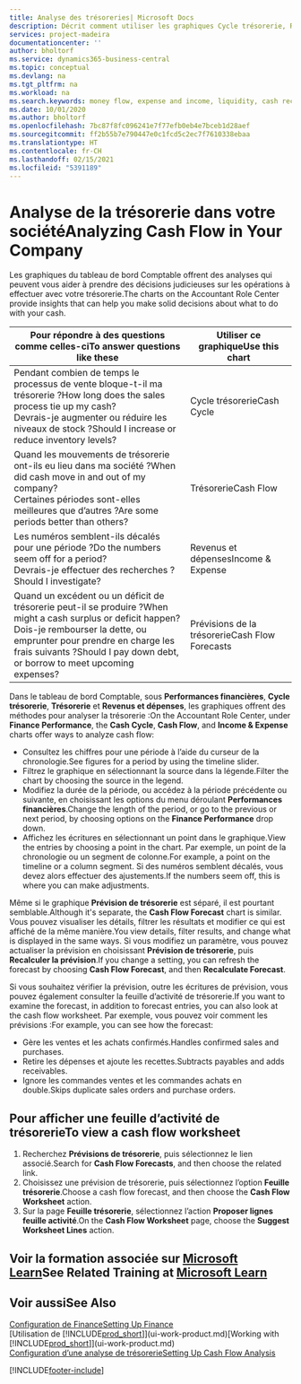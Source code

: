```yaml
---
title: Analyse des trésoreries| Microsoft Docs
description: Décrit comment utiliser les graphiques Cycle trésorerie, Revenus et dépenses, Trésorerie et Prévision de trésorerie pour analyser les flux de trésorerie passés et futurs, entrants et sortants de votre société.
services: project-madeira
documentationcenter: ''
author: bholtorf
ms.service: dynamics365-business-central
ms.topic: conceptual
ms.devlang: na
ms.tgt_pltfrm: na
ms.workload: na
ms.search.keywords: money flow, expense and income, liquidity, cash receipts minus cash payments, Cartera
ms.date: 10/01/2020
ms.author: bholtorf
ms.openlocfilehash: 7bc87f8fc096241e7f77efb0eb4e7bceb1d28aef
ms.sourcegitcommit: ff2b55b7e790447e0c1fcd5c2ec7f7610338ebaa
ms.translationtype: HT
ms.contentlocale: fr-CH
ms.lasthandoff: 02/15/2021
ms.locfileid: "5391189"
---
```

# <a name="analyzing-cash-flow-in-your-company"></a><span data-ttu-id="53e78-103">Analyse de la trésorerie dans votre société</span><span class="sxs-lookup"><span data-stu-id="53e78-103">Analyzing Cash Flow in Your Company</span></span>
<span data-ttu-id="53e78-104">Les graphiques du tableau de bord Comptable offrent des analyses qui peuvent vous aider à prendre des décisions judicieuses sur les opérations à effectuer avec votre trésorerie.</span><span class="sxs-lookup"><span data-stu-id="53e78-104">The charts on the Accountant Role Center provide insights that can help you make solid decisions about what to do with your cash.</span></span>  

| <span data-ttu-id="53e78-105">Pour répondre à des questions comme celles-ci</span><span class="sxs-lookup"><span data-stu-id="53e78-105">To answer questions like these</span></span> | <span data-ttu-id="53e78-106">Utiliser ce graphique</span><span class="sxs-lookup"><span data-stu-id="53e78-106">Use this chart</span></span> |
| --- | --- |
| <span data-ttu-id="53e78-107">Pendant combien de temps le processus de vente bloque-t-il ma trésorerie ?</span><span class="sxs-lookup"><span data-stu-id="53e78-107">How long does the sales process tie up my cash?</span></span></br> <span data-ttu-id="53e78-108">Devrais-je augmenter ou réduire les niveaux de stock ?</span><span class="sxs-lookup"><span data-stu-id="53e78-108">Should I increase or reduce inventory levels?</span></span> |<span data-ttu-id="53e78-109">Cycle trésorerie</span><span class="sxs-lookup"><span data-stu-id="53e78-109">Cash Cycle</span></span> |
| <span data-ttu-id="53e78-110">Quand les mouvements de trésorerie ont-ils eu lieu dans ma société ?</span><span class="sxs-lookup"><span data-stu-id="53e78-110">When did cash move in and out of my company?</span></span></br> <span data-ttu-id="53e78-111">Certaines périodes sont-elles meilleures que d’autres ?</span><span class="sxs-lookup"><span data-stu-id="53e78-111">Are some periods better than others?</span></span> |<span data-ttu-id="53e78-112">Trésorerie</span><span class="sxs-lookup"><span data-stu-id="53e78-112">Cash Flow</span></span> |
| <span data-ttu-id="53e78-113">Les numéros semblent-ils décalés pour une période ?</span><span class="sxs-lookup"><span data-stu-id="53e78-113">Do the numbers seem off for a period?</span></span></br> <span data-ttu-id="53e78-114">Devrais-je effectuer des recherches ?</span><span class="sxs-lookup"><span data-stu-id="53e78-114">Should I investigate?</span></span> |<span data-ttu-id="53e78-115">Revenus et dépenses</span><span class="sxs-lookup"><span data-stu-id="53e78-115">Income & Expense</span></span> |
| <span data-ttu-id="53e78-116">Quand un excédent ou un déficit de trésorerie peut-il se produire ?</span><span class="sxs-lookup"><span data-stu-id="53e78-116">When might a cash surplus or deficit happen?</span></span></br> <span data-ttu-id="53e78-117">Dois-je rembourser la dette, ou emprunter pour prendre en charge les frais suivants ?</span><span class="sxs-lookup"><span data-stu-id="53e78-117">Should I pay down debt, or borrow to meet upcoming expenses?</span></span> |<span data-ttu-id="53e78-118">Prévisions de la trésorerie</span><span class="sxs-lookup"><span data-stu-id="53e78-118">Cash Flow Forecasts</span></span> |

<span data-ttu-id="53e78-119">Dans le tableau de bord Comptable, sous **Performances financières**, **Cycle trésorerie**, **Trésorerie** et **Revenus et dépenses**, les graphiques offrent des méthodes pour analyser la trésorerie :</span><span class="sxs-lookup"><span data-stu-id="53e78-119">On the Accountant Role Center, under **Finance Performance**, the **Cash Cycle**, **Cash Flow**, and **Income & Expense** charts offer ways to analyze cash flow:</span></span>  

* <span data-ttu-id="53e78-120">Consultez les chiffres pour une période à l’aide du curseur de la chronologie.</span><span class="sxs-lookup"><span data-stu-id="53e78-120">See figures for a period by using the timeline slider.</span></span>  
* <span data-ttu-id="53e78-121">Filtrez le graphique en sélectionnant la source dans la légende.</span><span class="sxs-lookup"><span data-stu-id="53e78-121">Filter the chart by choosing the source in the legend.</span></span>  
* <span data-ttu-id="53e78-122">Modifiez la durée de la période, ou accédez à la période précédente ou suivante, en choisissant les options du menu déroulant **Performances financières**.</span><span class="sxs-lookup"><span data-stu-id="53e78-122">Change the length of the period, or go to the previous or next period, by choosing options on the **Finance Performance** drop down.</span></span>  
* <span data-ttu-id="53e78-123">Affichez les écritures en sélectionnant un point dans le graphique.</span><span class="sxs-lookup"><span data-stu-id="53e78-123">View the entries by choosing a point in the chart.</span></span> <span data-ttu-id="53e78-124">Par exemple, un point de la chronologie ou un segment de colonne.</span><span class="sxs-lookup"><span data-stu-id="53e78-124">For example, a point on the timeline or a column segment.</span></span> <span data-ttu-id="53e78-125">Si des numéros semblent décalés, vous devez alors effectuer des ajustements.</span><span class="sxs-lookup"><span data-stu-id="53e78-125">If the numbers seem off, this is where you can make adjustments.</span></span>  

<span data-ttu-id="53e78-126">Même si le graphique **Prévision de trésorerie** est séparé, il est pourtant semblable.</span><span class="sxs-lookup"><span data-stu-id="53e78-126">Although it's separate, the **Cash Flow Forecast** chart is similar.</span></span> <span data-ttu-id="53e78-127">Vous pouvez visualiser les détails, filtrer les résultats et modifier ce qui est affiché de la même manière.</span><span class="sxs-lookup"><span data-stu-id="53e78-127">You view details, filter results, and change what is displayed in the same ways.</span></span> <span data-ttu-id="53e78-128">Si vous modifiez un paramètre, vous pouvez actualiser la prévision en choisissant **Prévision de trésorerie**, puis **Recalculer la prévision**.</span><span class="sxs-lookup"><span data-stu-id="53e78-128">If you change a setting, you can refresh the forecast by choosing **Cash Flow Forecast**, and then **Recalculate Forecast**.</span></span>

<span data-ttu-id="53e78-129">Si vous souhaitez vérifier la prévision, outre les écritures de prévision, vous pouvez également consulter la feuille d’activité de trésorerie.</span><span class="sxs-lookup"><span data-stu-id="53e78-129">If you want to examine the forecast, in addition to forecast entries, you can also look at the cash flow worksheet.</span></span> <span data-ttu-id="53e78-130">Par exemple, vous pouvez voir comment les prévisions :</span><span class="sxs-lookup"><span data-stu-id="53e78-130">For example, you can see how the forecast:</span></span>

* <span data-ttu-id="53e78-131">Gère les ventes et les achats confirmés.</span><span class="sxs-lookup"><span data-stu-id="53e78-131">Handles confirmed sales and purchases.</span></span>  
* <span data-ttu-id="53e78-132">Retire les dépenses et ajoute les recettes.</span><span class="sxs-lookup"><span data-stu-id="53e78-132">Subtracts payables and adds receivables.</span></span>  
* <span data-ttu-id="53e78-133">Ignore les commandes ventes et les commandes achats en double.</span><span class="sxs-lookup"><span data-stu-id="53e78-133">Skips duplicate sales orders and purchase orders.</span></span>  

## <a name="to-view-a-cash-flow-worksheet"></a><span data-ttu-id="53e78-134">Pour afficher une feuille d’activité de trésorerie</span><span class="sxs-lookup"><span data-stu-id="53e78-134">To view a cash flow worksheet</span></span>
1. <span data-ttu-id="53e78-135">Recherchez **Prévisions de trésorerie**, puis sélectionnez le lien associé.</span><span class="sxs-lookup"><span data-stu-id="53e78-135">Search for **Cash Flow Forecasts**, and then choose the related link.</span></span>  
2. <span data-ttu-id="53e78-136">Choisissez une prévision de trésorerie, puis sélectionnez l’option **Feuille trésorerie**.</span><span class="sxs-lookup"><span data-stu-id="53e78-136">Choose a cash flow forecast, and then choose the **Cash Flow Worksheet** action.</span></span>  
3. <span data-ttu-id="53e78-137">Sur la page **Feuille trésorerie**, sélectionnez l’action **Proposer lignes feuille activité**.</span><span class="sxs-lookup"><span data-stu-id="53e78-137">On the **Cash Flow Worksheet** page, choose the **Suggest Worksheet Lines** action.</span></span>  

## <a name="see-related-training-at-microsoft-learn"></a><span data-ttu-id="53e78-138">Voir la formation associée sur [Microsoft Learn](/learn/modules/forecast-cash-flow-dynamics-365-business-central/index)</span><span class="sxs-lookup"><span data-stu-id="53e78-138">See Related Training at [Microsoft Learn](/learn/modules/forecast-cash-flow-dynamics-365-business-central/index)</span></span>

## <a name="see-also"></a><span data-ttu-id="53e78-139">Voir aussi</span><span class="sxs-lookup"><span data-stu-id="53e78-139">See Also</span></span>
[<span data-ttu-id="53e78-140">Configuration de Finance</span><span class="sxs-lookup"><span data-stu-id="53e78-140">Setting Up Finance</span></span>](finance-setup-finance.md)  
<span data-ttu-id="53e78-141">[Utilisation de [!INCLUDE[prod_short](includes/prod_short.md)]](ui-work-product.md)</span><span class="sxs-lookup"><span data-stu-id="53e78-141">[Working with [!INCLUDE[prod_short](includes/prod_short.md)]](ui-work-product.md)</span></span>  
[<span data-ttu-id="53e78-142">Configuration d’une analyse de trésorerie</span><span class="sxs-lookup"><span data-stu-id="53e78-142">Setting Up Cash Flow Analysis</span></span>](finance-setup-cash-flow-analyses.md)  


[!INCLUDE[footer-include](includes/footer-banner.md)]